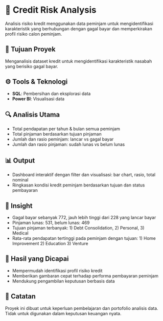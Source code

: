 # 🧾 Credit Risk Analysis

Analisis risiko kredit menggunakan data peminjam untuk mengidentifikasi karakteristik yang berhubungan dengan gagal bayar dan memperkirakan profil risiko calon peminjam.

## 📌 Tujuan Proyek
Menganalisis dataset kredit untuk mengidentifikasi karakteristik nasabah yang berisiko gagal
bayar.

## ⚙️ Tools & Teknologi
- **SQL**: Pembersihan dan eksplorasi data
- **Power BI**: Visualisasi data

## 🔍 Analisis Utama
- Total pendapatan per tahun & bulan semua peminjam
- Total pinjaman berdasarkan tujuan pinjaman
- Jumlah dan rasio peminjam: lancar vs gagal bayar
- Jumlah dan rasio pinjaman: sudah lunas vs belum lunas

## 📊 Output
- Dashboard interaktif dengan filter dan visualisasi: bar chart, rasio, total nominal
- Ringkasan kondisi kredit peminjam berdasarkan tujuan dan status pembayaran

## 🧠 Insight
- Gagal bayar sebanyak 772, jauh lebih tinggi dari 228 yang lancar bayar
- Pinjaman lunas: 531, belum lunas: 469
- Tujuan pinjaman terbanyak: 1) Debt Consolidation, 2) Personal, 3) Medical
- Rata-rata pendapatan tertinggi pada peminjam dengan tujuan: 1) Home Improvement 2) Education 3) Venture

## 🚀 Hasil yang Dicapai
- Mempermudah identifikasi profil risiko kredit
- Memberikan gambaran cepat terhadap performa pembayaran peminjam
- Mendukung pengambilan keputusan berbasis data

## 📎 Catatan
Proyek ini dibuat untuk keperluan pembelajaran dan portofolio analisis data. Tidak untuk digunakan dalam keputusan keuangan nyata.


